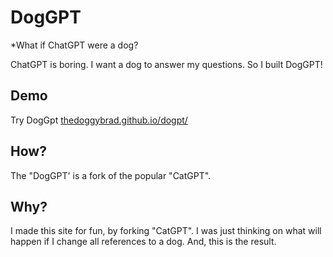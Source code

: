 # DogGPT
*What if ChatGPT were a dog?

ChatGPT is boring. I want a dog to answer my questions. So I built DogGPT!

## Demo
Try DogGpt [thedoggybrad.github.io/dogpt/](https://thedoggybrad.github.io/dogpt/)

## How?
The "DogGPT' is a fork of the popular "CatGPT". 

## Why?
I made this site for fun, by forking "CatGPT". I was just thinking on what will happen if I change all references to a dog. And, this is the result.
